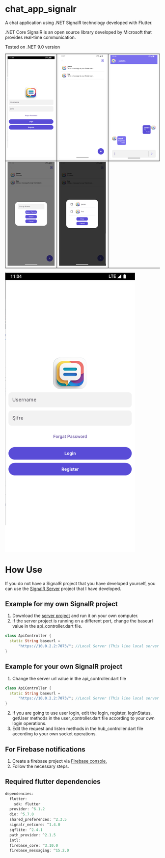 # chat_app_signalr
A chat application using .NET SignalR technology developed with Flutter.

.NET Core SignalR is an open source library developed by Microsoft that provides real-time communication.

Tested on .NET 9.0 version

<table>
<tr>
    <td style="border: 1px solid black;"><img src="/exampleScreens/loginScreen.png" width="200"> </td>
    <td style="border: 1px solid black;"><img src="/exampleScreens/mainScreen.png" width="200"> </td>
    <td style="border: 1px solid black;"><img src="/exampleScreens/chatScreen.png" width="200"> </td>
</tr>
<tr>
    <td style="border: 1px solid black;"><img src="/exampleScreens/groupDialog.png" width="200"> </td>
    <td style="border: 1px solid black;"><img src="/exampleScreens/selectPersonDialog.png" width="200"> </td>
</tr>
</table>

[![Watch the video](/exampleScreens/loginScreen.png)](/exampleScreens/chatApp.mp4)





# How Use

If you do not have a SignalR project that you have developed yourself, you can use the <a href="https://github.com/seromany/chat_app_server"> SignalR Server</a> project that I have developed.

## Example for my own SignalR project

1. Download the <a href="https://github.com/seromany/chat_app_server"> server project</a> and run it on your own computer.
2. If the server project is running on a different port, change the baseurl value in the api_controller.dart file.

```Dart
class ApiController {
  static String baseurl =
      "https://10.0.2.2:7073/"; //Local Server (This line local server port)
}
```

## Example for your own SignalR project

1. Change the server url value in the api_controller.dart file

```Dart
class ApiController {
  static String baseurl =
      "https://10.0.2.2:7073/"; //Local Server (This line local server port)
}
```
2. If you are going to use user login, edit the login, register, loginStatus, getUser methods in the user_controller.dart file according to your own login operations.
3. Edit the request and listen methods in the hub_controller.dart file according to your own socket operations.

## For Firebase notifications

1. Create a firebase project via <a href="https://console.firebase.google.com/"> Firebase console. </a> 
2. Follow the necessary steps.

## Required flutter dependencies

```Dart
dependencies:
  flutter:
    sdk: flutter
  provider: ^6.1.2
  dio: ^5.7.0
  shared_preferences: ^2.3.5
  signalr_netcore: ^1.4.0
  sqflite: ^2.4.1
  path_provider: ^2.1.5
  intl:
  firebase_core: ^3.10.0
  firebase_messaging: ^15.2.0
```